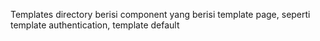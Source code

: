 Templates directory berisi component yang berisi template page, seperti template authentication, template default
